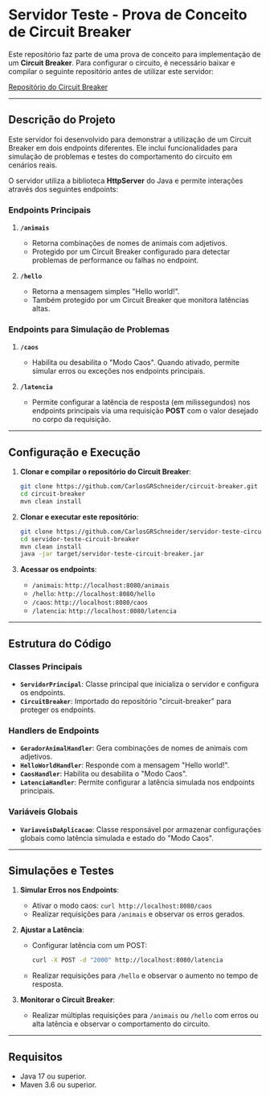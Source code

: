 # Servidor Teste - Prova de Conceito de Circuit Breaker

Este repositório faz parte de uma prova de conceito para implementação de um **Circuit Breaker**. Para configurar o circuito, é necessário baixar e compilar o seguinte repositório antes de utilizar este servidor:

[Repositório do Circuit Breaker](https://github.com/CarlosGRSchneider/circuit-breaker)

---

## Descrição do Projeto

Este servidor foi desenvolvido para demonstrar a utilização de um Circuit Breaker em dois endpoints diferentes. Ele inclui funcionalidades para simulação de problemas e testes do comportamento do circuito em cenários reais.

O servidor utiliza a biblioteca **HttpServer** do Java e permite interações através dos seguintes endpoints:

### Endpoints Principais

1. **`/animais`**
   - Retorna combinações de nomes de animais com adjetivos.
   - Protegido por um Circuit Breaker configurado para detectar problemas de performance ou falhas no endpoint.

2. **`/hello`**
   - Retorna a mensagem simples "Hello world!".
   - Também protegido por um Circuit Breaker que monitora latências altas.

### Endpoints para Simulação de Problemas

1. **`/caos`**
   - Habilita ou desabilita o "Modo Caos". Quando ativado, permite simular erros ou exceções nos endpoints principais.

2. **`/latencia`**
   - Permite configurar a latência de resposta (em milissegundos) nos endpoints principais via uma requisição **POST** com o valor desejado no corpo da requisição.

---

## Configuração e Execução

1. **Clonar e compilar o repositório do Circuit Breaker**:
   ```bash
   git clone https://github.com/CarlosGRSchneider/circuit-breaker.git
   cd circuit-breaker
   mvn clean install
   ```

2. **Clonar e executar este repositório**:
   ```bash
   git clone https://github.com/CarlosGRSchneider/servidor-teste-circuit-breaker.git
   cd servidor-teste-circuit-breaker
   mvn clean install
   java -jar target/servidor-teste-circuit-breaker.jar
   ```

3. **Acessar os endpoints**:
   - `/animais`: `http://localhost:8080/animais`
   - `/hello`: `http://localhost:8080/hello`
   - `/caos`: `http://localhost:8080/caos`
   - `/latencia`: `http://localhost:8080/latencia`

---

## Estrutura do Código

### Classes Principais

- **`ServidorPrincipal`**: Classe principal que inicializa o servidor e configura os endpoints.
- **`CircuitBreaker`**: Importado do repositório "circuit-breaker" para proteger os endpoints.

### Handlers de Endpoints

- **`GeradorAnimalHandler`**: Gera combinações de nomes de animais com adjetivos.
- **`HelloWorldHandler`**: Responde com a mensagem "Hello world!".
- **`CaosHandler`**: Habilita ou desabilita o "Modo Caos".
- **`LatenciaHandler`**: Permite configurar a latência simulada nos endpoints principais.

### Variáveis Globais

- **`VariaveisDaAplicacao`**: Classe responsável por armazenar configurações globais como latência simulada e estado do "Modo Caos".

---

## Simulações e Testes

1. **Simular Erros nos Endpoints**:
   - Ativar o modo caos: `curl http://localhost:8080/caos`
   - Realizar requisições para `/animais` e observar os erros gerados.

2. **Ajustar a Latência**:
   - Configurar latência com um POST:
     ```bash
     curl -X POST -d "2000" http://localhost:8080/latencia
     ```
   - Realizar requisições para `/hello` e observar o aumento no tempo de resposta.

3. **Monitorar o Circuit Breaker**:
   - Realizar múltiplas requisições para `/animais` ou `/hello` com erros ou alta latência e observar o comportamento do circuito.

---

## Requisitos

- Java 17 ou superior.
- Maven 3.6 ou superior.
